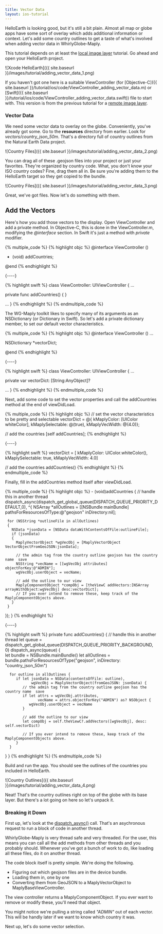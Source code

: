 ```yaml
---
title: Vector Data
layout: ios-tutorial
---
```


HelloEarth is looking good, but it's still a bit plain. Almost all map or globe apps have some sort of overlay which adds additional information or context. Let's add some country outlines to get a taste of what's involved when adding vector data in WhirlyGlobe­-Maply.

This tutorial depends on at least the [local image layer](local_image_layer.html) tutorial.  Go ahead and open your HelloEarth project.

![Xcode HelloEarth]({{ site.baseurl }}/images/tutorial/adding_vector_data_1.png)

If you haven't got one here is a suitable ViewController (for [Objective-C]({{ site.baseurl }}/tutorial/ios/code/ViewController_adding_vector_data.m) or [Swift]({{ site.baseurl }}/tutorial/ios/code/ViewController_adding_vector_data.swift)) file to start with.  This version is from the previous tutorial for a [remote image layer](remote_image_layer.html).

### Vector Data

We need some vector data to overlay on the globe.  Conveniently, you've already got some.  Go to the **resources** directory from earlier.  Look for *vectors/country_json_50m*.  That's a directory full of country outlines from the Natural Earth Data project.

![Country Files]({{ site.baseurl }}/images/tutorial/adding_vector_data_2.png)

You can drag all of these .geojson files into your project or just your favorites.  They're organized by country code.  What, you don't know your ISO country codes?  Fine, drag them all in.  Be sure you're adding them to the HelloEarth target so they get copied to the bundle.

![Country Files]({{ site.baseurl }}/images/tutorial/adding_vector_data_3.png)

Great, we've got files.  Now let's do something with them.

## Add the Vectors

Here's how you add those vectors to the display. Open ViewController and add a private method. In Objective-C, this is done in the ViewController.m, modifying the *@interface* section. In Swift it's just a method with *private* modifier.

{% multiple_code %}
  {% highlight objc %}
@interface ViewController ()

- (void) addCountries;

@end
  {% endhighlight %}

  {----}

  {% highlight swift %}
class ViewController: UIViewController {
   ...

   private func addCountries() {
   }

   ...
}
  {% endhighlight %}
{% endmultiple_code %}

The WG-Maply toolkit likes to specify many of its arguments as an NSDictionary (or Dictionary in Swift).  So let's add a private dictionary member, to set our default vector characteristics.

{% multiple_code %}
  {% highlight objc %}
@interface ViewController ()
...

NSDictionary *vectorDict;

@end
  {% endhighlight %}

  {----}

  {% highlight swift %}
class ViewController: UIViewController {
   ...

   private var vectorDict: [String:AnyObject]?

   ...
}
  {% endhighlight %}
{% endmultiple_code %}


Next, add some code to set the vector properties and call the addCountries method at the end of viewDidLoad.

{% multiple_code %}
  {% highlight objc %}
// set the vector characteristics to be pretty and selectable
vectorDict = @{
  kMaplyColor: [UIColor whiteColor], 
  kMaplySelectable: @(true), 
  kMaplyVecWidth: @(4.0)};

// add the countries
[self addCountries];
  {% endhighlight %}

  {----}

  {% highlight swift %}
vectorDict = [
    kMaplyColor: UIColor.whiteColor(),
    kMaplySelectable: true,
    kMaplyVecWidth: 4.0]

// add the countries
addCountries()
  {% endhighlight %}
{% endmultiple_code %}


Finally, fill in the addCountries method itself after viewDidLoad.


{% multiple_code %}
  {% highlight objc %}
­- (void)addCountries
{
  // handle this in another thread
  dispatch_async(dispatch_get_global_queue(DISPATCH_QUEUE_PRIORITY_DEFAULT,0),
  ^{
     NSArray *allOutlines = [[NSBundle mainBundle] pathsForResourcesOfType:@"geojson" inDirectory:nil];

     for (NSString *outlineFile in allOutlines)
     {
       NSData *jsonData = [NSData dataWithContentsOfFile:outlineFile];
       if (jsonData)
       {
         MaplyVectorObject *wgVecObj = [MaplyVectorObject VectorObjectFromGeoJSON:jsonData];

         // the admin tag from the country outline geojson has the country name ­ save
         NSString *vecName = [[wgVecObj attributes] objectForKey:@"ADMIN"];
         wgVecObj.userObject = vecName;

         // add the outline to our view
         MaplyComponentObject *compObj = [theViewC addVectors:[NSArray arrayWithObject:wgVecObj] desc:vectorDict];
         // If you ever intend to remove these, keep track of the MaplyComponentObjects above.
       }
     }
  });
}
  {% endhighlight %}

  {----}

  {% highlight swift %}
private func addCountries() {
   // handle this in another thread
   let queue = dispatch_get_global_queue(DISPATCH_QUEUE_PRIORITY_BACKGROUND, 0)
   dispatch_async(queue) {	
      let bundle = NSBundle.mainBundle()
      let allOutlines = bundle.pathsForResourcesOfType("geojson", inDirectory: "country_json_50m")

      for outline in allOutlines {
         if let jsonData = NSData(contentsOfFile: outline), 
                wgVecObj = MaplyVectorObject(fromGeoJSON: jsonData) {
            // the admin tag from the country outline geojson has the country name ­ save
            if let attrs = wgVecObj.attributes,
                   vecName = attrs.objectForKey("ADMIN") as? NSObject {
               wgVecObj.userObject = vecName
            }

            // add the outline to our view
            let compObj = self.theViewC?.addVectors([wgVecObj], desc: self.vectorDict)

            // If you ever intend to remove these, keep track of the MaplyComponentObjects above.
         }
      }
   }
}
  {% endhighlight %}
{% endmultiple_code %}

Build and run the app. You should see the outlines of the countries you included in HelloEarth.

![Country Outlines]({{ site.baseurl }}/images/tutorial/adding_vector_data_4.png)

Neat!  That's the country outlines right on top of the globe with its base layer.  But there's a lot going on here so let's unpack it.

### Breaking it Down

First up, let's look at the <a href= "https://developer.apple.com/LIBRARY/ios/documentation/Performance/Reference/GCD_libdispatch_Ref/index.html" target="_blank">dispatch_async()</a> call.  That's an asychronous request to run a block of code in another thread.

WhirlyGlobe-Maply is very thread safe and very threaded.  For the user, this means you can call all the add methods from other threads and you probably should.  Whenever you've got a bunch of work to do, like loading all these files, do it on another thread.

The code block itself is pretty simple.  We're doing the following.

- Figuring out which geojson files are in the device bundle.
- Loading them in, one by one
- Converting them from GeoJSON to a MaplyVectorObject to MaplyBaseViewController.

The view controller returns a MaplyComponentObject.  If you ever want to remove or modify these, you'll need that object.

You might notice we're pulling a string called _"ADMIN"_ out of each vector.  This will be handly later if we want to know which country it was.

Next up, let's do some vector selection.
